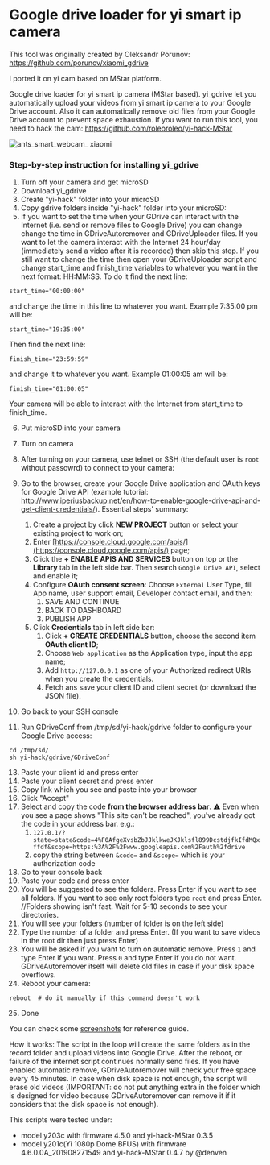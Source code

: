 # Google drive loader for yi smart ip camera
This tool was originally created by Oleksandr Porunov:
https://github.com/porunov/xiaomi_gdrive

I ported it on yi cam based on MStar platform.

Google drive loader for yi smart ip camera (MStar based). yi_gdrive let you automatically upload your videos from yi smart ip camera to your Google Drive account. Also it can automatically remove old files from your Google Drive account to prevent space exhaustion.
If you want to run this tool, you need to hack the cam:
https://github.com/roleoroleo/yi-hack-MStar

![ants_smart_webcam_ xiaomi](https://cloud.githubusercontent.com/assets/17673243/17768152/76d2a56a-653b-11e6-81db-522a29f9f1f2.png)

### Step-by-step instruction for installing yi_gdrive

1. Turn off your camera and get microSD
2. Download yi_gdrive
3. Create "yi-hack" folder into your microSD
4. Copy gdrive folders inside "yi-hack" folder into your microSD:
5. If you want to set the time when your GDrive can interact with the Internet (i.e. send or remove files to Google Drive) you can change change the time in GDriveAutoremover and GDriveUploader files. If you want to let the camera interact with the Internet 24 hour/day (immediately send a video after it is recorded) then skip this step. If you still want to change the time then open your GDriveUploader script and change start_time and finish_time variables to whatever you want in the next format: HH:MM:SS. To do it find the next line:

  ```
  start_time="00:00:00"
  ```
  
  and change the time in this line to whatever you want. Example 7:35:00 pm will be:    
  
  ```
  start_time="19:35:00"
  ```
  
  Then find the next line:   
  
  ```
  finish_time="23:59:59"
  ```
  
  and change it to whatever you want. Example 01:00:05 am will be:   
  
  ```
  finish_time="01:00:05"
  ```
  
  Your camera will be able to interact with the Internet from start_time to finish_time.
  
6. Put microSD into your camera
7. Turn on camera
8. After turning on your camera, use telnet or SSH (the default user is `root` without passowrd) to connect to your camera:
9. Go to the browser, create your Google Drive application and OAuth keys for Google Drive API (example tutorial: http://www.iperiusbackup.net/en/how-to-enable-google-drive-api-and-get-client-credentials/). Essential steps' summary:
    1.  Create a project by click **NEW PROJECT** button or select your existing project to work on;
    3.  Enter [https://console.cloud.google.com/apis/](https://console.cloud.google.com/apis/) page;
    4.  Click the **+ ENABLE APIS AND SERVICES** button on top or the **Library** tab in the left side bar. Then search `Google Drive API`, select and enable it;
    5.  Configure **OAuth consent screen**: Choose `External` User Type, fill App name, user support email, Developer contact email, and then:
        1.  SAVE AND CONTINUE
        2.  BACK TO DASHBOARD
        3.  PUBLISH APP
    6.  Click **Credentials** tab in left side bar:
        1.  Click **+ CREATE CREDENTIALS** button, choose the second item **OAuth client ID**;
        2.  Choose `Web application` as the Application type, input the app name;
        3.  Add `http://127.0.0.1` as one of your Authorized redirect URIs when you create the credentials.
        4.  Fetch ans save your client ID and client secret (or download the JSON file).

10. Go back to your SSH console
11. Run GDriveConf from /tmp/sd/yi-hack/gdrive folder to configure your Google Drive access:

  ```
  cd /tmp/sd/
  sh yi-hack/gdrive/GDriveConf
  ```

13. Paste your client id and press enter
14. Paste your client secret and press enter
15. Copy link which you see and paste into your browser
16. Click "Accept"
17. Select and copy the code **from the browser address bar**. :warning: Even when you see a page shows "This site can't be reached", you've already got the code in your address bar. e.g.:
    1.  `127.0.1/?state=state&code=4%F0AfgeXvsbZbJJklkweJKJklsfl899DcstdjfkIfdMQxffdf&scope=https:%3A%2F%2Fwww.googleapis.com%2Fauth%2fdrive` 
    2.  copy the string between `&code=` and `&scope=` which is your authorization code
18. Go to your console back
19. Paste your code and press enter
20. You will be suggested to see the folders. Press Enter if you want to see all folders. If you want to see only root folders type `root` and press Enter.
//Folders showing isn't fast. Wait for 5-10 seconds to see your directories.
21. You will see your folders (number of folder is on the left side)
22. Type the number of a folder and press Enter. (If you want to save videos in the root dir then just press Enter)
23. You will be asked if you want to turn on automatic remove. Press `1` and type Enter if you want. Press `0` and type Enter if you do not want. GDriveAutoremover itself will delete old files in case if your disk space overflows.
24. Reboot your camera:

  ```
  reboot  # do it manually if this command doesn't work
  ```
25. Done

You can check some [screenshots](https://github.com/roleoroleo/yi-hack-MStar.gdrive/tree/master/screenshots) for reference guide.

How it works:
The script in the loop will create the same folders as in the record folder and upload videos into Google Drive. After the reboot, or failure of the internet script continues normally send files. If you have enabled automatic remove, GDriveAutoremover will check your free space every 45 minutes. In case when disk space is not enough, the script will erase old videos (IMPORTANT: do not put anything extra in the folder which is designed for video because GDriveAutoremover can remove it if it considers that the disk space is not enough).

This scripts were tested under:
- model y203c with firmware 4.5.0 and yi-hack-MStar 0.3.5
- model y201c(Yi 1080p Dome BFUS) with firmware 4.6.0.0A_201908271549 and yi-hack-MStar 0.4.7 by @denven